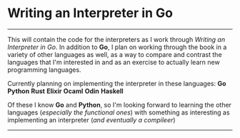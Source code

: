 # Writing an Interpreter in Go 

--- 

This will contain the code for the interpreters as I work through 
*Writing an Interpreter in Go*. In addition to **Go**, I plan on working 
through the book in a variety of other languages as well, as a way to compare 
and contrast the languages that I'm interested in and as an exercise to actually 
learn new programming languages. 

Currently planning on implementing the interpreter in these languages: 
**Go** 
**Python** 
**Rust**
**Elixir**
**Ocaml** 
**Odin**
**Haskell** 

Of these I know **Go** and **Python**, so I'm looking forward to learning 
the other languages (*especially the functional ones*) with something as 
interesting as implementing an interpreter (*and eventually a compileer*)

--- 
